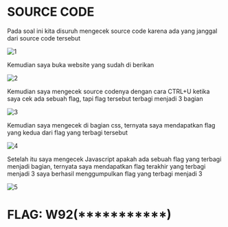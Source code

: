 # SOURCE CODE #
Pada soal ini kita disuruh mengecek source code karena ada yang janggal dari source code tersebut

![1](https://github.com/adityabarunairawan/WRITE-UP-CTFTKJ/assets/136324726/a9b0586c-aeb3-4698-8b68-05b71111438d)

Kemudian saya buka website yang sudah di berikan

![2](https://github.com/adityabarunairawan/WRITE-UP-CTFTKJ/assets/136324726/1a7ac63b-a346-4917-98dc-be5f5fd71c57)

Kemudian saya mengecek source codenya dengan cara CTRL+U ketika saya cek ada sebuah flag, tapi flag tersebut terbagi menjadi 3 bagian

![3](https://github.com/adityabarunairawan/WRITE-UP-CTFTKJ/assets/136324726/424225e6-0492-4fbd-8070-0c6c537841f9)

Kemudian saya mengecek di bagian css, ternyata saya mendapatkan flag yang kedua dari flag yang terbagi tersebut

![4](https://github.com/adityabarunairawan/WRITE-UP-CTFTKJ/assets/136324726/7d4d27b6-aa72-4895-89a0-032865e4a86c)

Setelah itu saya mengecek Javascript apakah ada sebuah flag yang terbagi menjadi bagian, ternyata saya mendapatkan flag terakhir yang terbagi menjadi 3 saya berhasil menggumpulkan flag yang terbagi menjadi 3

![5](https://github.com/adityabarunairawan/WRITE-UP-CTFTKJ/assets/136324726/641a01d2-4414-4e40-aca8-70abb1324f9a)


# FLAG: W92(***********) #

